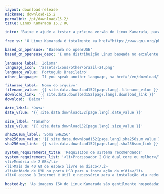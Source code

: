 ```yaml
---
layout: download-release
nickname: download-15.2
permalink: /pt/download/15.2/
title: Linux Kamarada 15.2 RC

intro: 'Baixe e ajude a testar a próxima versão do Linux Kamarada, para PCs e <i>notebooks</i>.'

free_sw: 'O Linux Kamarada é totalmente <a href="https://www.gnu.org/philosophy/free-sw.pt-br.html"><strong>livre</strong></a> para baixar, usar e compartilhar.'

based_on_opensuse: 'Baseada no openSUSE'
based_on_opensuse_desc: 'É uma distribuição Linux baseada no excelente <a href="/pt/2019/05/22/comunidade-opensuse-lanca-a-versao-15-1-da-distribuicao-leap">openSUSE Leap</a> — distribuição híbrida de empresa e comunidade do <a href="http://opensuse.org">openSUSE</a> — e contém personalizações.'

language_label: 'Idioma'
language_icon: '/assets/icons/other/brazil-24.png'
language_value: 'Português Brasileiro'
other_language: 'If you speak another language, <a href="/en/download/15.2">click here</a>.'

filename_label: 'Nome do arquivo'
filename_value: '{{ site.data.download152[page.lang].filename_value }}'
download_link: '{{ site.data.download152[page.lang].download_link }}'
download: 'Baixar'

date_label: 'Data'
date_value: '{{ site.data.download152[page.lang].date_value }}'

size_label: 'Tamanho'
size_value: '{{ site.data.download152[page.lang].size_value }}'

sha256sum_label: 'Soma SHA256'
sha256sum_value: '{{ site.data.download152[page.lang].sha256sum_value }}'
sha256sum_link: '{{ site.data.download152[page.lang].sha256sum_link }}'

system_requirements_title: 'Requisitos de sistema recomendados'
system_requirements_list: '<li>Processador 2 GHz dual core ou melhor</li>
<li>Memória de 2 GB</li>
<li>Mais de 40 GB de espaço livre em disco</li>
<li>Unidade de DVD ou porta USB para a instalação da mídia</li>
<li>O acesso à Internet é útil e necessário para a instalação via rede</li>'

hosted-by: 'As imagens ISO do Linux Kamarada são gentilmente hospedadas pela'
---
```

